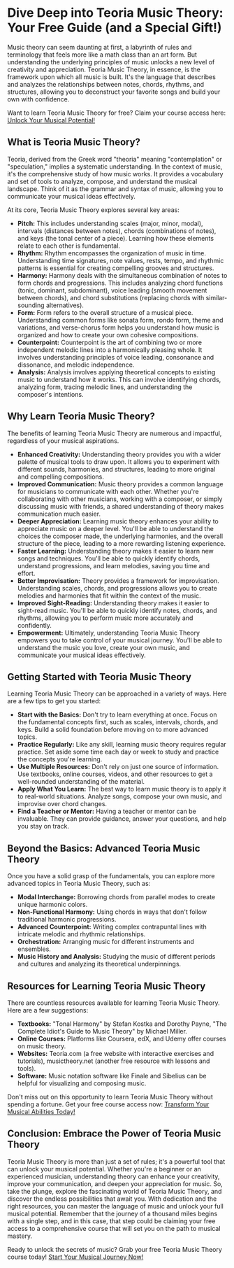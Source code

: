# Dive Deep into Teoria Music Theory: Your Free Guide (and a Special Gift!)

Music theory can seem daunting at first, a labyrinth of rules and terminology that feels more like a math class than an art form. But understanding the underlying principles of music unlocks a new level of creativity and appreciation. Teoria Music Theory, in essence, is the framework upon which all music is built. It's the language that describes and analyzes the relationships between notes, chords, rhythms, and structures, allowing you to deconstruct your favorite songs and build your own with confidence.

Want to learn Teoria Music Theory for free? Claim your course access here: [Unlock Your Musical Potential!](https://udemywork.com/teoria-music-theory)

## What is Teoria Music Theory?

Teoria, derived from the Greek word "theoria" meaning "contemplation" or "speculation," implies a systematic understanding. In the context of music, it's the comprehensive study of how music works. It provides a vocabulary and set of tools to analyze, compose, and understand the musical landscape. Think of it as the grammar and syntax of music, allowing you to communicate your musical ideas effectively.

At its core, Teoria Music Theory explores several key areas:

*   **Pitch:** This includes understanding scales (major, minor, modal), intervals (distances between notes), chords (combinations of notes), and keys (the tonal center of a piece). Learning how these elements relate to each other is fundamental.
*   **Rhythm:** Rhythm encompasses the organization of music in time. Understanding time signatures, note values, rests, tempo, and rhythmic patterns is essential for creating compelling grooves and structures.
*   **Harmony:** Harmony deals with the simultaneous combination of notes to form chords and progressions. This includes analyzing chord functions (tonic, dominant, subdominant), voice leading (smooth movement between chords), and chord substitutions (replacing chords with similar-sounding alternatives).
*   **Form:** Form refers to the overall structure of a musical piece. Understanding common forms like sonata form, rondo form, theme and variations, and verse-chorus form helps you understand how music is organized and how to create your own cohesive compositions.
*   **Counterpoint:** Counterpoint is the art of combining two or more independent melodic lines into a harmonically pleasing whole. It involves understanding principles of voice leading, consonance and dissonance, and melodic independence.
*   **Analysis:** Analysis involves applying theoretical concepts to existing music to understand how it works. This can involve identifying chords, analyzing form, tracing melodic lines, and understanding the composer's intentions.

## Why Learn Teoria Music Theory?

The benefits of learning Teoria Music Theory are numerous and impactful, regardless of your musical aspirations.

*   **Enhanced Creativity:** Understanding theory provides you with a wider palette of musical tools to draw upon. It allows you to experiment with different sounds, harmonies, and structures, leading to more original and compelling compositions.
*   **Improved Communication:** Music theory provides a common language for musicians to communicate with each other. Whether you're collaborating with other musicians, working with a composer, or simply discussing music with friends, a shared understanding of theory makes communication much easier.
*   **Deeper Appreciation:** Learning music theory enhances your ability to appreciate music on a deeper level. You'll be able to understand the choices the composer made, the underlying harmonies, and the overall structure of the piece, leading to a more rewarding listening experience.
*   **Faster Learning:** Understanding theory makes it easier to learn new songs and techniques. You'll be able to quickly identify chords, understand progressions, and learn melodies, saving you time and effort.
*   **Better Improvisation:** Theory provides a framework for improvisation. Understanding scales, chords, and progressions allows you to create melodies and harmonies that fit within the context of the music.
*   **Improved Sight-Reading:** Understanding theory makes it easier to sight-read music. You'll be able to quickly identify notes, chords, and rhythms, allowing you to perform music more accurately and confidently.
*   **Empowerment:** Ultimately, understanding Teoria Music Theory empowers you to take control of your musical journey. You'll be able to understand the music you love, create your own music, and communicate your musical ideas effectively.

## Getting Started with Teoria Music Theory

Learning Teoria Music Theory can be approached in a variety of ways. Here are a few tips to get you started:

*   **Start with the Basics:** Don't try to learn everything at once. Focus on the fundamental concepts first, such as scales, intervals, chords, and keys. Build a solid foundation before moving on to more advanced topics.
*   **Practice Regularly:** Like any skill, learning music theory requires regular practice. Set aside some time each day or week to study and practice the concepts you're learning.
*   **Use Multiple Resources:** Don't rely on just one source of information. Use textbooks, online courses, videos, and other resources to get a well-rounded understanding of the material.
*   **Apply What You Learn:** The best way to learn music theory is to apply it to real-world situations. Analyze songs, compose your own music, and improvise over chord changes.
*   **Find a Teacher or Mentor:** Having a teacher or mentor can be invaluable. They can provide guidance, answer your questions, and help you stay on track.

## Beyond the Basics: Advanced Teoria Music Theory

Once you have a solid grasp of the fundamentals, you can explore more advanced topics in Teoria Music Theory, such as:

*   **Modal Interchange:** Borrowing chords from parallel modes to create unique harmonic colors.
*   **Non-Functional Harmony:** Using chords in ways that don't follow traditional harmonic progressions.
*   **Advanced Counterpoint:** Writing complex contrapuntal lines with intricate melodic and rhythmic relationships.
*   **Orchestration:** Arranging music for different instruments and ensembles.
*   **Music History and Analysis:** Studying the music of different periods and cultures and analyzing its theoretical underpinnings.

## Resources for Learning Teoria Music Theory

There are countless resources available for learning Teoria Music Theory. Here are a few suggestions:

*   **Textbooks:** "Tonal Harmony" by Stefan Kostka and Dorothy Payne, "The Complete Idiot's Guide to Music Theory" by Michael Miller.
*   **Online Courses:** Platforms like Coursera, edX, and Udemy offer courses on music theory.
*   **Websites:** Teoria.com (a free website with interactive exercises and tutorials), musictheory.net (another free resource with lessons and tools).
*   **Software:** Music notation software like Finale and Sibelius can be helpful for visualizing and composing music.

Don't miss out on this opportunity to learn Teoria Music Theory without spending a fortune. Get your free course access now: [Transform Your Musical Abilities Today!](https://udemywork.com/teoria-music-theory)

## Conclusion: Embrace the Power of Teoria Music Theory

Teoria Music Theory is more than just a set of rules; it's a powerful tool that can unlock your musical potential. Whether you're a beginner or an experienced musician, understanding theory can enhance your creativity, improve your communication, and deepen your appreciation for music. So, take the plunge, explore the fascinating world of Teoria Music Theory, and discover the endless possibilities that await you. With dedication and the right resources, you can master the language of music and unlock your full musical potential. Remember that the journey of a thousand miles begins with a single step, and in this case, that step could be claiming your free access to a comprehensive course that will set you on the path to musical mastery.

Ready to unlock the secrets of music? Grab your free Teoria Music Theory course today! [Start Your Musical Journey Now!](https://udemywork.com/teoria-music-theory)
